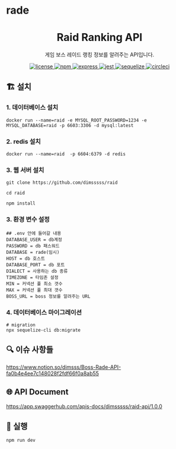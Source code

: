 # rade

<p align="center">
    <h1 align="center">
        Raid Ranking API
    </h1>
    <p align="center">게임 보스 레이드 랭킹 정보를 알려주는 API입니다<a href="https://github.com/dimsssss/raid"></a>.</p>
</p>

<p align="center">
    <a href="">
        <img alt="license" src="https://img.shields.io/github/license/dimsssss/toy-intergration-test">
    </a>
    <a href="">
        <img alt="npm" src="https://img.shields.io/node/v-lts/npm?label=npm&logo=npm">
    </a>
    <a href="https://expressjs.com/">
        <img alt="express" src="https://img.shields.io/node/v-lts/express?label=express&logo=express">
    </a>
    <a href="https://jestjs.io/">
        <img alt="jest" src="https://img.shields.io/node/v-lts/express?label=jest&logo=jest">
    </a>
    <a href="https://sequelize.org/">
        <img alt="sequelize" src="https://img.shields.io/node/v-lts/sequelize?label=sequelize&logo=sequelize">
    </a>
    <a href="https://dl.circleci.com/status-badge/redirect/gh/dimsssss/raid/tree/main">
        <img alt="circleci" src="https://dl.circleci.com/status-badge/img/gh/dimsssss/raid/tree/main.svg?style=svg">
    </a>
</p>

## 🏗 설치

### 1. 데이터베이스 설치

```shell
docker run --name=raid -e MYSQL_ROOT_PASSWORD=1234 -e MYSQL_DATABASE=raid -p 6603:3306 -d mysql:latest
```

### 2. redis 설치

```shell
docker run --name=raid  -p 6604:6379 -d redis
```

### 3. 웹 서버 설치

```shell
git clone https://github.com/dimsssss/raid

cd raid

npm install
```

### 3. 환경 변수 설정

```
## .env 안에 들어갈 내용
DATABASE_USER = db계정
PASSWORD = db 패스워드
DATABASE = rade(임시)
HOST = db 호스트
DATABASE_PORT = db 포트
DIALECT = 사용하는 db 종류
TIMEZONE = 타임존 설정
MIN = 커넥션 풀 최소 갯수
MAX = 커넥션 풀 최대 갯수
BOSS_URL = boss 정보를 알려주는 URL

```

### 4. 데이터베이스 마이그레이션

```shell
# migration
npx sequelize-cli db:migrate
```

## 🔍 이슈 사항들

https://www.notion.so/dimsss/Boss-Rade-API-fa0b4e4ee7c148028f2fdf66f0a8ab55

## 🌐 API Document

https://app.swaggerhub.com/apis-docs/dimsssss/raid-api/1.0.0

## 🧾 실행

```shell
npm run dev
```
